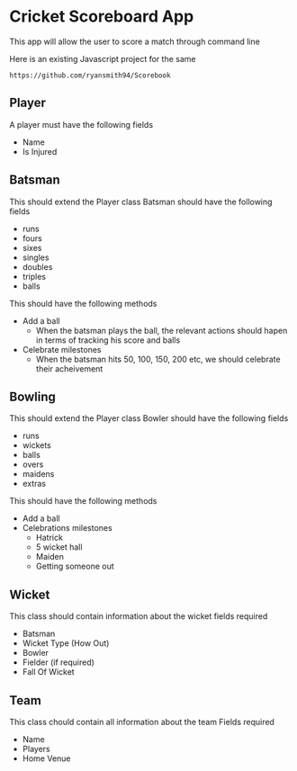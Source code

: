 # Cricket Scoreboard App
This app will allow the user to score a match through command line

Here is an existing Javascript project for the same
```
https://github.com/ryansmith94/Scorebook
```

## Player
A player must have the following fields
- Name
- Is Injured

## Batsman
This should extend the Player class
Batsman should have the following fields
- runs
- fours
- sixes
- singles
- doubles
- triples
- balls

This should have the following methods
- Add a ball
    - When the batsman plays the ball, the relevant actions should hapen in terms of tracking his score and balls
- Celebrate milestones
    - When the batsman hits 50, 100, 150, 200 etc, we should celebrate their acheivement


## Bowling
This should extend the Player class
Bowler should have the following fields
- runs
- wickets
- balls
- overs
- maidens
- extras

This should have the following methods
- Add a ball
- Celebrations milestones
    - Hatrick
    - 5 wicket hall
    - Maiden
    - Getting someone out

## Wicket
This class should contain information about the wicket
fields required
- Batsman
- Wicket Type (How Out)
- Bowler
- Fielder (if required)
- Fall Of Wicket


## Team
This class chould contain all information about the team
Fields required
- Name
- Players
- Home Venue
